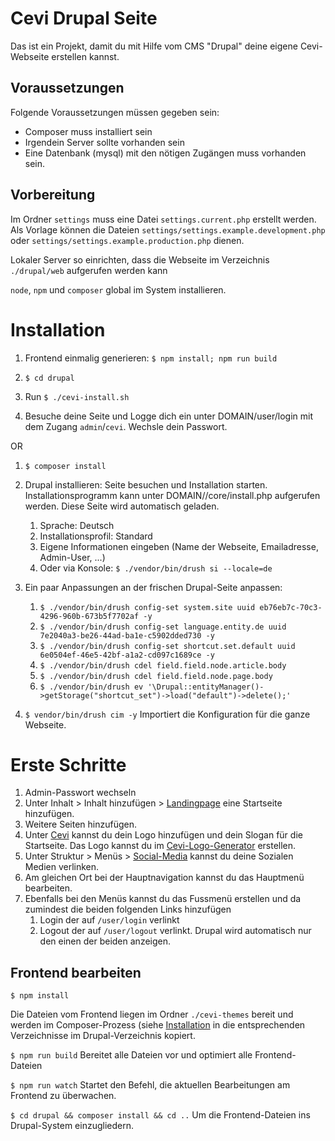 # Cevi Drupal Seite

Das ist ein Projekt, damit du mit Hilfe vom CMS "Drupal" deine eigene Cevi-Webseite erstellen kannst.

## Voraussetzungen

Folgende Voraussetzungen müssen gegeben sein:

- Composer muss installiert sein
- Irgendein Server sollte vorhanden sein
- Eine Datenbank (mysql) mit den nötigen Zugängen muss vorhanden sein.

## Vorbereitung

Im Ordner `settings` muss eine Datei `settings.current.php` erstellt werden. Als Vorlage können die Dateien
`settings/settings.example.development.php` oder
`settings/settings.example.production.php`
dienen.

Lokaler Server so einrichten, dass die Webseite im Verzeichnis `./drupal/web` aufgerufen werden kann

`node`, `npm` und `composer` global im System installieren.

# <a name="installation">Installation</a>

1) Frontend einmalig generieren: `$ npm install; npm run build`

1) `$ cd drupal`

1) Run `$ ./cevi-install.sh`
1) Besuche deine Seite und Logge dich ein unter DOMAIN/user/login mit dem Zugang `admin`/`cevi`. Wechsle dein Passwort.

OR

1) `$ composer install`

1) Drupal installieren: Seite besuchen und Installation starten.
Installationsprogramm kann unter DOMAIN//core/install.php aufgerufen werden. Diese Seite wird automatisch geladen.
   
   1) Sprache: Deutsch
   1) Installationsprofil: Standard
   1) Eigene Informationen eingeben (Name der Webseite, Emailadresse, Admin-User, ...)
   1) Oder via Konsole: `$ ./vendor/bin/drush si --locale=de` 

1) Ein paar Anpassungen an der frischen Drupal-Seite anpassen:

   1) `$ ./vendor/bin/drush config-set system.site uuid eb76eb7c-70c3-4296-960b-673b5f7702af -y`
   1) `$ ./vendor/bin/drush config-set language.entity.de uuid 7e2040a3-be26-44ad-ba1e-c5902dded730 -y`
   1) `$ ./vendor/bin/drush config-set shortcut.set.default uuid 6e0504ef-46e5-42bf-a1a2-cd097c1689ce -y`
   1) `$ ./vendor/bin/drush cdel field.field.node.article.body`
   1) `$ ./vendor/bin/drush cdel field.field.node.page.body`
   1) `$ ./vendor/bin/drush ev '\Drupal::entityManager()->getStorage("shortcut_set")->load("default")->delete();'`

1) `$ vendor/bin/drush cim -y`
Importiert die Konfiguration für die ganze Webseite.
   
# Erste Schritte

1) Admin-Passwort wechseln
1) Unter Inhalt > Inhalt hinzufügen > [Landingpage](http://www.cevi-drupal.ch/node/add/landingpage) eine Startseite hinzufügen.
1) Weitere Seiten hinzufügen.
1) Unter [Cevi](http://www.cevi-drupal.ch/admin/cevi) kannst du dein Logo hinzufügen und dein Slogan für die Startseite. Das Logo kannst du im [Cevi-Logo-Generator](https://logo.cevi.ch) erstellen.
1) Unter Struktur > Menüs > [Social-Media](http://www.cevi-drupal.ch/admin/structure/menu/social-media-menu) kannst du deine Sozialen Medien verlinken.
1) Am gleichen Ort bei der Hauptnavigation kannst du das Hauptmenü bearbeiten.
1) Ebenfalls bei den Menüs kannst du das Fussmenü erstellen und da zumindest die beiden folgenden Links hinzufügen
   1) Login der auf `/user/login` verlinkt
   1) Logout der auf `/user/logout` verlinkt. Drupal wird automatisch nur den einen der beiden anzeigen.


## Frontend bearbeiten

`$ npm install`

Die Dateien vom Frontend liegen im Ordner `./cevi-themes` bereit und werden im Composer-Prozess (siehe [Installation](#installation) in die entsprechenden Verzeichnisse im Drupal-Verzeichnis kopiert.

`$ npm run build`
Bereitet alle Dateien vor und optimiert alle Frontend-Dateien

`$ npm run watch`
Startet den Befehl, die aktuellen Bearbeitungen am Frontend zu überwachen.

`$ cd drupal && composer install && cd ..`
Um die Frontend-Dateien ins Drupal-System einzugliedern.
